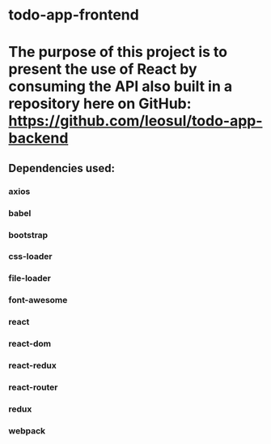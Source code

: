 # todo-app-frontend

# The purpose of this project is to present the use of React by consuming the API also built in a repository here on GitHub: https://github.com/leosul/todo-app-backend

## Dependencies used:

### axios
### babel
### bootstrap
### css-loader
### file-loader
### font-awesome
### react
### react-dom
### react-redux
### react-router
### redux
### webpack